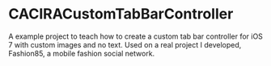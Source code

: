 CACIRACustomTabBarController
============================

A example project to teach how to create a custom tab bar controller for iOS 7 with custom images and no text. Used on a real project I developed, Fashion85, a mobile fashion social network.
